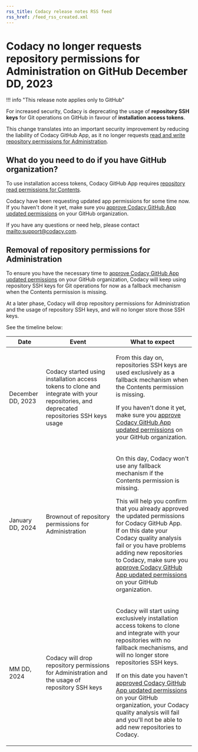 ```yaml
---
rss_title: Codacy release notes RSS feed
rss_href: /feed_rss_created.xml
---
```


# Codacy no longer requests repository permissions for Administration on GitHub December DD, 2023

!!! info "This release note applies only to GitHub"

For increased security, Codacy is deprecating the usage of **repository SSH keys** for Git operations on GitHub in favour of **installation access tokens**.

This change translates into an important security improvement by reducing the liability of Codacy GitHub App, as it no longer requests [read and write repository permissions for Administration](https://docs.github.com/en/enterprise-cloud@latest/rest/overview/permissions-required-for-github-apps?apiVersion=2022-11-28#repository-permissions-for-administration).

## What do you need to do if you have GitHub organization?

To use installation access tokens, Codacy GitHub App requires [repository read permissions for Contents](https://docs.github.com/en/enterprise-cloud@latest/rest/overview/permissions-required-for-github-apps?apiVersion=2022-11-28#repository-permissions-for-contents).

Codacy have been requesting updated app permissions for some time now. If you haven't done it yet, make sure you [approve Codacy GitHub App updated permissions](https://docs.github.com/en/apps/using-github-apps/approving-updated-permissions-for-a-github-app) on your GitHub organization.

If you have any questions or need help, please contact <mailto:support@codacy.com>.

## Removal of repository permissions for Administration

To ensure you have the necessary time to [approve Codacy GitHub App updated permissions](https://docs.github.com/en/apps/using-github-apps/approving-updated-permissions-for-a-github-app) on your GitHub organization, Codacy will keep using repository SSH keys for Git operations for now as a fallback mechanism when the Contents permission is missing.

At a later phase, Codacy will drop repository permissions for Administration and the usage of repository SSH keys, and will no longer store those SSH keys.

See the timeline below:

<table>
  <thead>
    <th>Date</th>
    <th>Event</th>
    <th>What to expect</th>
  </thead>
  <tbody>
    <tr>
      <td>December DD, 2023</td>
      <td>Codacy started using installation access tokens to clone and integrate with your repositories, and deprecated repositories SSH keys usage</td>
      <td>
        <p>From this day on, repositories SSH keys are used exclusively as a fallback mechanism when the Contents permission is missing.</p>
        <p>If you haven't done it yet, make sure you <a href="https://docs.github.com/en/apps/using-github-apps/approving-updated-permissions-for-a-github-app">approve Codacy GitHub App updated permissions</a> on your GitHub organization.</p>
      </td>
    </tr>
    <tr>
      <td>January DD, 2024</td>
      <td>Brownout of repository permissions for Administration</td>
      <td>
        <p>On this day, Codacy won't use any fallback mechanism if the Contents permission is missing.</p>
        <p>This will help you confirm that you already approved the updated permissions for Codacy GitHub App.<br/>If on this date your Codacy quality analysis fail or you have problems adding new repositories to Codacy, make sure you <a href="https://docs.github.com/en/apps/using-github-apps/approving-updated-permissions-for-a-github-app">approve Codacy GitHub App updated permissions</a> on your GitHub organization.</p>
      </td>
    </tr>
    <tr>
      <td>MM DD, 2024</td>
      <td>Codacy will drop repository permissions for Administration and the usage of repository SSH keys</td>
      <td>
        <p>Codacy will start using exclusively installation access tokens to clone and integrate with your repositories with no fallback mechanisms, and will no longer store repositories SSH keys.</p>
        <p>If on this date you haven't <a href="https://docs.github.com/en/apps/using-github-apps/approving-updated-permissions-for-a-github-app">approved Codacy GitHub App updated permissions</a> on your GitHub organization, your Codacy quality analysis will fail and you'll not be able to add new repositories to Codacy.</p>
      </td>
    </tr>
  </tbody>
</table>
